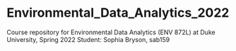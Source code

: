 # Environmental_Data_Analytics_2022

Course repository for Environmental Data Analytics (ENV 872L) at Duke University, Spring 2022
Student: Sophia Bryson, sab159
